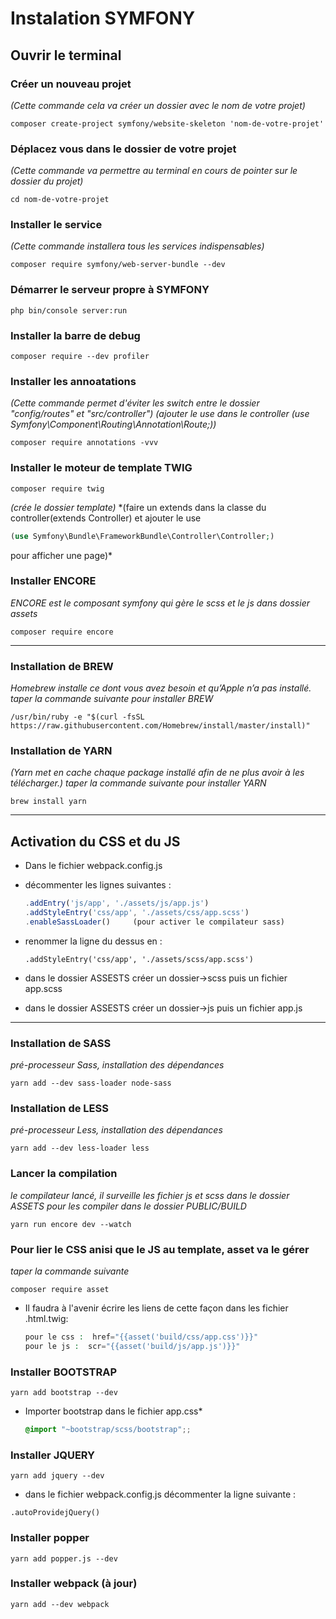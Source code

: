 # Instalation SYMFONY

## Ouvrir le terminal

### Créer un nouveau projet
*(Cette commande cela va créer un dossier avec le nom de votre projet)*
```
composer create-project symfony/website-skeleton 'nom-de-votre-projet'
```


### Déplacez vous dans le dossier de votre projet
*(Cette commande va permettre au terminal en cours de pointer sur le dossier du projet)*
```
cd nom-de-votre-projet
```


### Installer le service
*(Cette commande installera tous les services indispensables)*
```
composer require symfony/web-server-bundle --dev
```


### Démarrer le serveur propre à SYMFONY
```
php bin/console server:run
```

### Installer la barre de debug
```
composer require --dev profiler
```

### Installer les annoatations
*(Cette commande permet d'éviter les switch entre le dossier "config/routes" et "src/controller")*
*(ajouter le use dans le controller (use Symfony\Component\Routing\Annotation\Route;))*
```
composer require annotations -vvv
```

### Installer le moteur de template TWIG
```
composer require twig
```
*(crée le dossier template)*
*(faire un extends dans la classe du controller(extends Controller) et ajouter le use
```php
(use Symfony\Bundle\FrameworkBundle\Controller\Controller;)
```
pour afficher une page)*

### Installer ENCORE
*ENCORE est le composant symfony qui gère le scss et le js dans dossier assets*
```
composer require encore
```
---

### Installation de BREW
*Homebrew installe ce dont vous avez besoin et qu’Apple n’a pas installé.*
*taper la commande suivante pour installer BREW*
```
/usr/bin/ruby -e "$(curl -fsSL https://raw.githubusercontent.com/Homebrew/install/master/install)"
```

### Installation de YARN
*(Yarn met en cache chaque package installé afin de ne plus avoir à les télécharger.)*
*taper la commande suivante pour installer YARN*
```
brew install yarn
```
---

Activation du CSS et du JS
--
* Dans le fichier webpack.config.js

- décommenter les lignes suivantes :
	```js
	.addEntry('js/app', './assets/js/app.js')
	.addStyleEntry('css/app', './assets/css/app.scss')
	.enableSassLoader() 	(pour activer le compilateur sass)
	```
- renommer la ligne du dessus en :
	```
	.addStyleEntry('css/app', './assets/scss/app.scss')
	```

- dans le dossier ASSESTS créer un dossier->scss puis un fichier app.scss
- dans le dossier ASSESTS créer un dossier->js puis un fichier app.js
---

### Installation de SASS
*pré-processeur Sass, installation des dépendances*
```
yarn add --dev sass-loader node-sass
```

### Installation de LESS
*pré-processeur Less, installation des dépendances*
```
yarn add --dev less-loader less
```


### Lancer la compilation
*le compilateur lancé, il surveille les fichier js et scss dans le dossier ASSETS pour les compiler dans le dossier PUBLIC/BUILD*
```
yarn run encore dev --watch
```

### Pour lier le CSS anisi que le JS au template, asset va le gérer
*taper la commande suivante*
```
composer require asset
```
- Il faudra à l'avenir écrire les liens de cette façon dans les fichier .html.twig:
	```php
	pour le css :  href="{{asset('build/css/app.css')}}"
	pour le js :  scr="{{asset('build/js/app.js')}}"
	```

### Installer BOOTSTRAP
```
yarn add bootstrap --dev
```
- Importer bootstrap dans le fichier app.css*
	```scss
	@import "~bootstrap/scss/bootstrap";;
	```

### Installer JQUERY
```
yarn add jquery --dev
```
- dans le fichier webpack.config.js décommenter la ligne suivante :
```
.autoProvidejQuery()
```

### Installer popper
```
yarn add popper.js --dev
```

### Installer webpack (à jour)
```
yarn add --dev webpack
```

